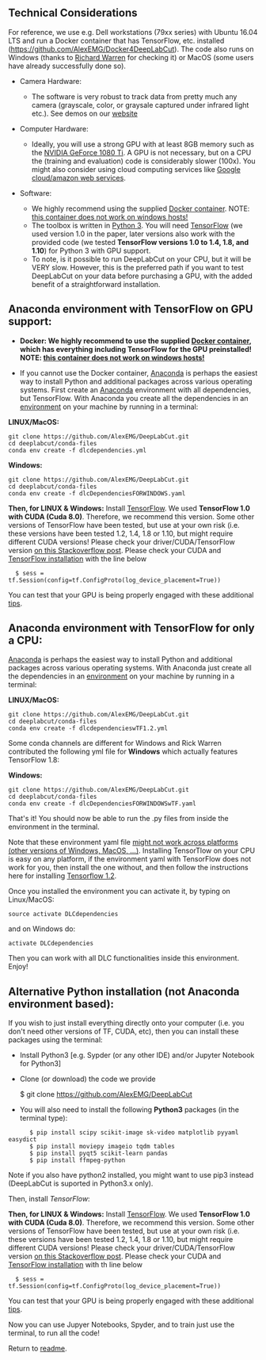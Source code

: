 ## Technical Considerations 

For reference, we use e.g. Dell workstations (79xx series) with Ubuntu 16.04 LTS and run a Docker container that has TensorFlow, etc. installed (https://github.com/AlexEMG/Docker4DeepLabCut). The code also runs on Windows (thanks to  [Richard Warren](https://github.com/rwarren2163) for checking it) or MacOS (some users have already successfully done so). 

- Camera Hardware:
     - The software is very robust to track data from pretty much any camera (grayscale, color, or graysale captured under infrared light etc.). See demos on our [website](https://www.mousemotorlab.org/deeplabcut/)

- Computer Hardware:
     - Ideally, you will use a strong GPU with at least 8GB memory such as the [NVIDIA GeForce 1080 Ti](https://www.nvidia.com/en-us/geforce/products/10series/geforce-gtx-1080/).  A GPU is not necessary, but on a CPU the (training and evaluation) code is considerably slower (100x). You might also consider using cloud computing services like [Google cloud/amazon web services](https://github.com/AlexEMG/DeepLabCut/issues/47).
     
- Software: 
     - We highly recommend using the supplied [Docker container](https://github.com/AlexEMG/Docker4DeepLabCut). NOTE: [this container does not work on windows hosts!](https://github.com/NVIDIA/nvidia-docker/issues/43)
     - The toolbox is written in [Python 3](https://www.python.org/). You will need [TensorFlow](https://www.tensorflow.org/) (we used version 1.0 in the paper, later versions also work with the provided code (we tested **TensorFlow versions 1.0 to 1.4, 1.8, and  1.10**) for Python 3 with GPU support. 
     - To note, is it possible to run DeepLabCut on your CPU, but it will be VERY slow. However, this is the preferred path if you want to test DeepLabCut on your data before purchasing a GPU, with the added benefit of a straightforward installation. 

## Anaconda environment with TensorFlow on GPU support:

- **Docker: We highly recommend to use the supplied [Docker container](https://github.com/AlexEMG/Docker4DeepLabCut), which has everything including TensorFlow for the GPU preinstalled! NOTE: [this container does not work on windows hosts!](https://github.com/NVIDIA/nvidia-docker/issues/43)**

 - If you cannot use the Docker container, [Anaconda](https://anaconda.org/anaconda/python) is perhaps the easiest way to install Python and additional packages across various operating systems. First create an [Anaconda](https://anaconda.org/anaconda/python) environment with all dependencies, but TensorFlow.  With Anaconda you create all the dependencies in an [environment](https://conda.io/docs/user-guide/tasks/manage-environments.html) on your machine by running in a terminal:

**LINUX/MacOS:**
```
git clone https://github.com/AlexEMG/DeepLabCut.git
cd deeplabcut/conda-files
conda env create -f dlcdependencies.yml
```
**Windows:** 
```
git clone https://github.com/AlexEMG/DeepLabCut.git
cd deeplabcut/conda-files
conda env create -f dlcDependenciesFORWINDOWS.yaml
```

**Then, for LINUX & Windows:** Install [TensorFlow](https://www.tensorflow.org/). We used **TensorFlow 1.0 with CUDA (Cuda 8.0)**. Therefore, we recommend this version. Some other versions of TensorFlow have been tested, but use at your own risk (i.e. these versions have been tested 1.2, 1.4, 1.8 or 1.10, but might require different CUDA versions! Please check your driver/CUDA/TensorFlow version [on this Stackoverflow post](https://stackoverflow.com/questions/30820513/what-is-version-of-cuda-for-nvidia-304-125/30820690#30820690). Please check your CUDA and [TensorFlow installation](https://www.tensorflow.org/install/) with the line below

      $ sess = tf.Session(config=tf.ConfigProto(log_device_placement=True))

You can test that your GPU is being properly engaged with these additional [tips](https://www.tensorflow.org/programmers_guide/using_gpu).

## Anaconda environment with TensorFlow for only a CPU:

[Anaconda](https://anaconda.org/anaconda/python) is perhaps the easiest way to install Python and additional packages across various operating systems. With Anaconda just create all the dependencies in an [environment](https://conda.io/docs/user-guide/tasks/manage-environments.html) on your machine by running in a terminal:

**LINUX/MacOS:**
```
git clone https://github.com/AlexEMG/DeepLabCut.git
cd deeplabcut/conda-files
conda env create -f dlcdependencieswTF1.2.yml
```

Some conda channels are different for Windows and Rick Warren contributed the following yml file for **Windows** which actually features TensorFlow 1.8:

**Windows:** 
```
git clone https://github.com/AlexEMG/DeepLabCut.git
cd deeplabcut/conda-files
conda env create -f dlcDependenciesFORWINDOWSwTF.yaml
```

That's it! You should now be able to run the .py files from inside the environment in the terminal.

Note that these environment yaml file [might not work across platforms (other versions of Windows, MacOS, ...)](https://stackoverflow.com/questions/39280638/how-to-share-conda-environments-across-platforms). Installing TensorTlow on your CPU is easy on any platform, if the environment yaml with TensorFlow does not work for you, then install the one without, and then follow the instructions here for installing [Tensorflow 1.2](https://www.tensorflow.org/versions/r1.2/install/). 

Once you installed the environment you can activate it, by typing on Linux/MacOS: 
```
source activate DLCdependencies
```

and on Windows do: 
```
activate DLCdependencies
```

Then you can work with all DLC functionalities inside this environment. Enjoy!

## Alternative Python installation (not Anaconda environment based):

If you wish to just install everything directly onto your computer (i.e. you don't need other versions of TF, CUDA, etc), then you can install these packages using the terminal:


 - Install Python3 [e.g. Sypder (or any other IDE) and/or Jupyter Notebook for Python3]
 - Clone (or download) the code we provide

     $ git clone https://github.com/AlexEMG/DeepLabCut

 - You will also need to install the following **Python3** packages (in the terminal type):

```
      $ pip install scipy scikit-image sk-video matplotlib pyyaml easydict 
      $ pip install moviepy imageio tqdm tables
      $ pip install pyqt5 scikit-learn pandas
      $ pip install ffmpeg-python
```
Note if you also have python2 installed, you might want to use pip3 instead (DeepLabCut is suported in Python3.x only). 

Then, install *TensorFlow*:

**Then, for LINUX & Windows:** Install [TensorFlow](https://www.tensorflow.org/). We used **TensorFlow 1.0 with CUDA (Cuda 8.0)**. Therefore, we recommend this version. Some other versions of TensorFlow have been tested, but use at your own risk (i.e. these versions have been tested 1.2, 1.4, 1.8 or 1.10, but might require different CUDA versions! Please check your driver/CUDA/TensorFlow version [on this Stackoverflow post](https://stackoverflow.com/questions/30820513/what-is-version-of-cuda-for-nvidia-304-125/30820690#30820690). Please check your CUDA and [TensorFlow installation](https://www.tensorflow.org/install/) with th line below

      $ sess = tf.Session(config=tf.ConfigProto(log_device_placement=True))

You can test that your GPU is being properly engaged with these additional [tips](https://www.tensorflow.org/programmers_guide/using_gpu).

Now you can use Jupyer Notebooks, Spyder, and to train just use the terminal, to run all the code!
          
      
 Return to [readme](../README.md).

